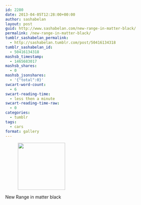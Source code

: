 ```yaml
---
id: 2280
date: 2013-04-05T12:28:00+00:00
author: sashabelan
layout: post
guid: http://www.sashabelan.com/new-range-in-matter-black/
permalink: /new-range-in-matter-black/
tumblr_sashabelan_permalink:
  - http://sashabelan.tumblr.com/post/50416134318
tumblr_sashabelan_id:
  - 50416134318
mashsb_timestamp:
  - 1465683017
mashsb_shares:
  - 0
mashsb_jsonshares:
  - '{"total":0}'
swcart-word-count:
  - 6
swcart-reading-time:
  - less then a minute
swcart-reading-time-raw:
  - 0
categories:
  - tumblr
tags:
  - cars
format: gallery
---
```

<div id='gallery-287' class='gallery galleryid-2280 gallery-columns-3 gallery-size-thumbnail'>
  <figure class='gallery-item'> 
  
  <div class='gallery-icon landscape'>
    <a href='http://www.sashabelan.ru/new-range-in-matter-black/attachment/2281/'><img width="150" height="150" src="http://www.sashabelan.ru/wp-content/uploads/2013/04/tumblr_mmsfzlylYM1qarj97o1_500-150x150.jpg" class="attachment-thumbnail size-thumbnail" alt="" /></a>
  </div></figure>
</div>

New Range in matter black